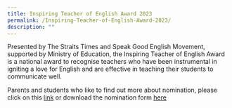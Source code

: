 ```yaml
---
title: Inspiring Teacher of English Award 2023
permalink: /Inspiring-Teacher-of-English-Award-2023/
description: ""
---
```


Presented by The Straits Times and Speak Good English Movement, supported by Ministry of Education, the Inspiring Teacher of English Award is a national award to recognise teachers who have been instrumental in igniting a love for English and are effective in teaching their students to communicate well.

Parents and students who like to find out more about nomination, please click on this [link](https://www.languagecouncils.sg/goodenglish/inspiring-teacher-of-english-award/nomination-information) or download the nomination form [here](https://www.xinghuapri.moe.edu.sg/files/2023_InspiringELTeacher_Nomination%20Form.pdf)